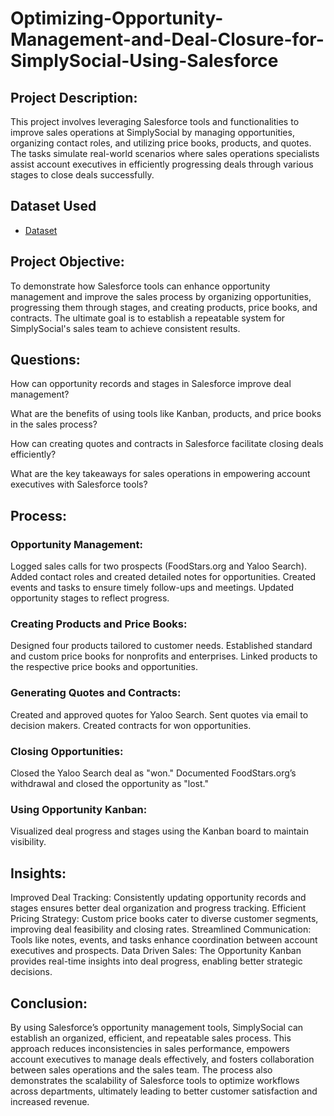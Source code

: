 # Optimizing-Opportunity-Management-and-Deal-Closure-for-SimplySocial-Using-Salesforce

## Project Description:
This project involves leveraging Salesforce tools and functionalities to improve sales operations at SimplySocial by managing opportunities, organizing contact roles, and utilizing price books, products, and quotes. The tasks simulate real-world scenarios where sales operations specialists assist account executives in efficiently progressing deals through various stages to close deals successfully.

## Dataset Used
- <a href="https://github.com/Paschal-lee/Streamlining-Lead-Management-for-SimplySocial-Using-Salesforce/blob/main/Inbound%20Leads_Data.csv">Dataset</a>

## Project Objective:
To demonstrate how Salesforce tools can enhance opportunity management and improve the sales process by organizing opportunities, progressing them through stages, and creating products, price books, and contracts. The ultimate goal is to establish a repeatable system for SimplySocial's sales team to achieve consistent results.

## Questions:
How can opportunity records and stages in Salesforce improve deal management?

What are the benefits of using tools like Kanban, products, and price books in the sales process?

How can creating quotes and contracts in Salesforce facilitate closing deals efficiently?

What are the key takeaways for sales operations in empowering account executives with Salesforce tools?

## Process:
### Opportunity Management:
Logged sales calls for two prospects (FoodStars.org and Yaloo Search).
Added contact roles and created detailed notes for opportunities.
Created events and tasks to ensure timely follow-ups and meetings.
Updated opportunity stages to reflect progress.

### Creating Products and Price Books:
Designed four products tailored to customer needs.
Established standard and custom price books for nonprofits and enterprises.
Linked products to the respective price books and opportunities.

### Generating Quotes and Contracts:
Created and approved quotes for Yaloo Search.
Sent quotes via email to decision makers.
Created contracts for won opportunities.

### Closing Opportunities:
Closed the Yaloo Search deal as "won."
Documented FoodStars.org’s withdrawal and closed the opportunity as "lost."

### Using Opportunity Kanban:
Visualized deal progress and stages using the Kanban board to maintain visibility.

## Insights:
Improved Deal Tracking: Consistently updating opportunity records and stages ensures better deal organization and progress tracking.
Efficient Pricing Strategy: Custom price books cater to diverse customer segments, improving deal feasibility and closing rates.
Streamlined Communication: Tools like notes, events, and tasks enhance coordination between account executives and prospects.
Data Driven Sales: The Opportunity Kanban provides real-time insights into deal progress, enabling better strategic decisions.

## Conclusion:
By using Salesforce’s opportunity management tools, SimplySocial can establish an organized, efficient, and repeatable sales process. This approach reduces inconsistencies in sales performance, empowers account executives to manage deals effectively, and fosters collaboration between sales operations and the sales team. The process also demonstrates the scalability of Salesforce tools to optimize workflows across departments, ultimately leading to better customer satisfaction and increased revenue.
